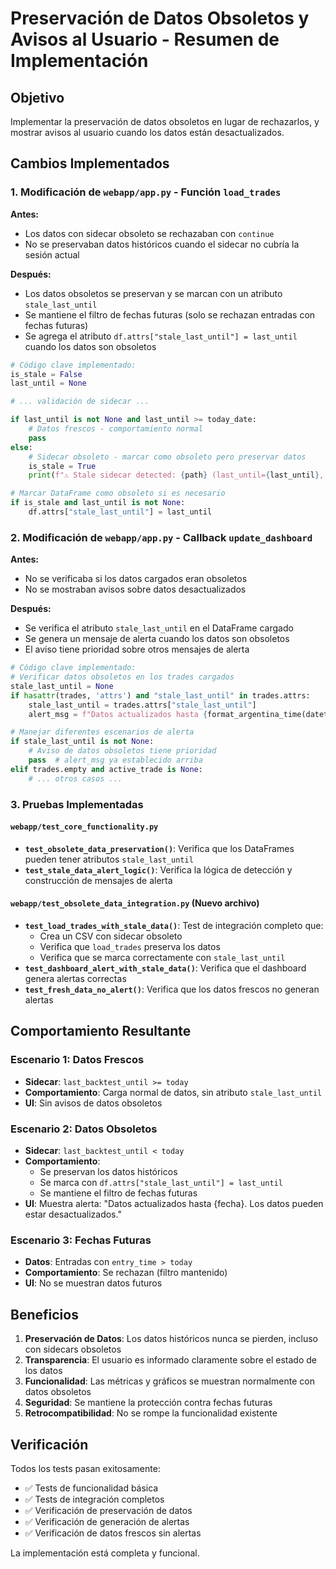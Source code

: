 # Preservación de Datos Obsoletos y Avisos al Usuario - Resumen de Implementación

## Objetivo
Implementar la preservación de datos obsoletos en lugar de rechazarlos, y mostrar avisos al usuario cuando los datos están desactualizados.

## Cambios Implementados

### 1. Modificación de `webapp/app.py` - Función `load_trades`

**Antes:**
- Los datos con sidecar obsoleto se rechazaban con `continue`
- No se preservaban datos históricos cuando el sidecar no cubría la sesión actual

**Después:**
- Los datos obsoletos se preservan y se marcan con un atributo `stale_last_until`
- Se mantiene el filtro de fechas futuras (solo se rechazan entradas con fechas futuras)
- Se agrega el atributo `df.attrs["stale_last_until"] = last_until` cuando los datos son obsoletos

```python
# Código clave implementado:
is_stale = False
last_until = None

# ... validación de sidecar ...

if last_until is not None and last_until >= today_date:
    # Datos frescos - comportamiento normal
    pass
else:
    # Sidecar obsoleto - marcar como obsoleto pero preservar datos
    is_stale = True
    print(f"⚠️ Stale sidecar detected: {path} (last_until={last_until}, today={today_date}) - preserving data")

# Marcar DataFrame como obsoleto si es necesario
if is_stale and last_until is not None:
    df.attrs["stale_last_until"] = last_until
```

### 2. Modificación de `webapp/app.py` - Callback `update_dashboard`

**Antes:**
- No se verificaba si los datos cargados eran obsoletos
- No se mostraban avisos sobre datos desactualizados

**Después:**
- Se verifica el atributo `stale_last_until` en el DataFrame cargado
- Se genera un mensaje de alerta cuando los datos son obsoletos
- El aviso tiene prioridad sobre otros mensajes de alerta

```python
# Código clave implementado:
# Verificar datos obsoletos en los trades cargados
stale_last_until = None
if hasattr(trades, 'attrs') and "stale_last_until" in trades.attrs:
    stale_last_until = trades.attrs["stale_last_until"]
    alert_msg = f"Datos actualizados hasta {format_argentina_time(datetime.fromisoformat(stale_last_until), '%Y-%m-%d')}. Los datos pueden estar desactualizados."

# Manejar diferentes escenarios de alerta
if stale_last_until is not None:
    # Aviso de datos obsoletos tiene prioridad
    pass  # alert_msg ya establecido arriba
elif trades.empty and active_trade is None:
    # ... otros casos ...
```

### 3. Pruebas Implementadas

#### `webapp/test_core_functionality.py`
- **`test_obsolete_data_preservation()`**: Verifica que los DataFrames pueden tener atributos `stale_last_until`
- **`test_stale_data_alert_logic()`**: Verifica la lógica de detección y construcción de mensajes de alerta

#### `webapp/test_obsolete_data_integration.py` (Nuevo archivo)
- **`test_load_trades_with_stale_data()`**: Test de integración completo que:
  - Crea un CSV con sidecar obsoleto
  - Verifica que `load_trades` preserva los datos
  - Verifica que se marca correctamente con `stale_last_until`
- **`test_dashboard_alert_with_stale_data()`**: Verifica que el dashboard genera alertas correctas
- **`test_fresh_data_no_alert()`**: Verifica que los datos frescos no generan alertas

## Comportamiento Resultante

### Escenario 1: Datos Frescos
- **Sidecar**: `last_backtest_until >= today`
- **Comportamiento**: Carga normal de datos, sin atributo `stale_last_until`
- **UI**: Sin avisos de datos obsoletos

### Escenario 2: Datos Obsoletos
- **Sidecar**: `last_backtest_until < today`
- **Comportamiento**: 
  - Se preservan los datos históricos
  - Se marca con `df.attrs["stale_last_until"] = last_until`
  - Se mantiene el filtro de fechas futuras
- **UI**: Muestra alerta: "Datos actualizados hasta {fecha}. Los datos pueden estar desactualizados."

### Escenario 3: Fechas Futuras
- **Datos**: Entradas con `entry_time > today`
- **Comportamiento**: Se rechazan (filtro mantenido)
- **UI**: No se muestran datos futuros

## Beneficios

1. **Preservación de Datos**: Los datos históricos nunca se pierden, incluso con sidecars obsoletos
2. **Transparencia**: El usuario es informado claramente sobre el estado de los datos
3. **Funcionalidad**: Las métricas y gráficos se muestran normalmente con datos obsoletos
4. **Seguridad**: Se mantiene la protección contra fechas futuras
5. **Retrocompatibilidad**: No se rompe la funcionalidad existente

## Verificación

Todos los tests pasan exitosamente:
- ✅ Tests de funcionalidad básica
- ✅ Tests de integración completos
- ✅ Verificación de preservación de datos
- ✅ Verificación de generación de alertas
- ✅ Verificación de datos frescos sin alertas

La implementación está completa y funcional.
